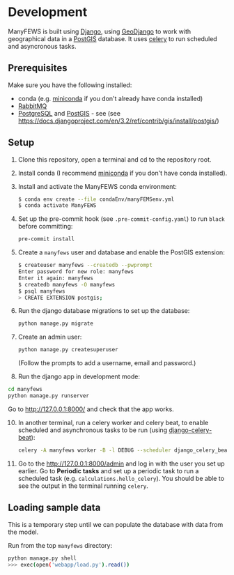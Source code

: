 # Development

ManyFEWS is built using [Django](https://www.djangoproject.com), using [GeoDjango](https://docs.djangoproject.com/en/3.2/ref/contrib/gis/) to work with geographical data in a [PostGIS](https://postgis.net) database. It uses [celery](https://docs.celeryproject.org/en/stable/index.html) to run scheduled and asyncronous tasks.

## Prerequisites

Make sure you have the following installed:

 * conda (e.g. [miniconda](https://docs.conda.io/en/latest/miniconda.html) if you don't already have conda installed)
 * [RabbitMQ](https://www.rabbitmq.com/download.html)
 * [PostgreSQL](https://www.postgresql.org/download/) and [PostGIS](https://postgis.net/docs/manual-3.2/postgis_installation.html) - see (see https://docs.djangoproject.com/en/3.2/ref/contrib/gis/install/postgis/)

## Setup

1. Clone this repository, open a terminal and cd to the repository root.
2. Install conda (I recommend [miniconda](https://docs.conda.io/en/latest/miniconda.html) if you don't have conda installed).
3. Install and activate the ManyFEWS conda environment:

   ```bash
   $ conda env create --file condaEnv/manyFEMSenv.yml
   $ conda activate ManyFEWS
   ```

4. Set up the pre-commit hook (see `.pre-commit-config.yaml`) to run `black` before committing:

   ```bash
   pre-commit install
   ```

5. Create a `manyfews` user and database and enable the PostGIS extension:

   ```bash
   $ createuser manyfews --createdb --pwprompt
   Enter password for new role: manyfews
   Enter it again: manyfews
   $ createdb manyfews -O manyfews
   $ psql manyfews
   > CREATE EXTENSION postgis;
   ```

7. Run the django database migrations to set up the database:

   ```bash
   python manage.py migrate
   ```

8. Create an admin user:

   ```bash
   python manage.py createsuperuser
   ```

   (Follow the prompts to add a username, email and password.)

9. Run the django app in development mode:

  ```bash
  cd manyfews
  python manage.py runserver
  ```

  Go to http://127.0.0.1:8000/ and check that the app works.

10. In another terminal, run a celery worker and celery beat, to enable scheduled and asynchronous tasks to be run (using [django-celery-beat](https://django-celery-beat.readthedocs.io/en/latest/#)):

    ```bash
    celery -A manyfews worker -B -l DEBUG --scheduler django_celery_beat.schedulers:DatabaseScheduler
    ```

11. Go to the http://127.0.0.1:8000/admin and log in with the user you set up earlier. Go to **Periodic tasks** and set up a periodic task to run a scheduled task (e.g. `calculations.hello_celery`). You should be able to see the output in the terminal running `celery`.


## Loading sample data

This is a temporary step until we can populate the database with data from the model.

Run from the top `manyfews` directory:

```bash
python manage.py shell
>>> exec(open('webapp/load.py').read())
```
